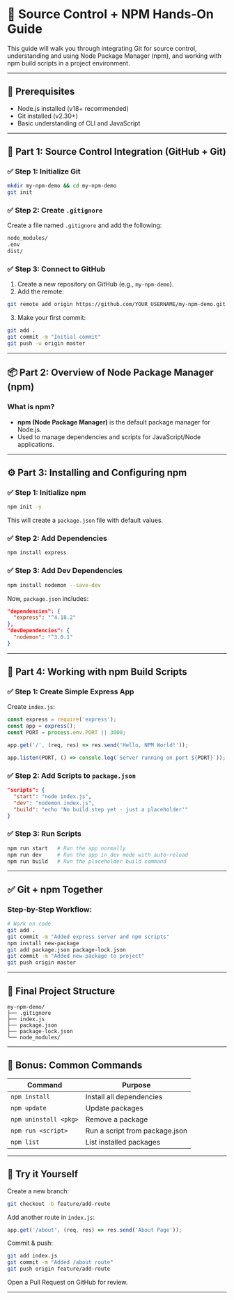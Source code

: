 
# 🚀 Source Control + NPM Hands-On Guide

This guide will walk you through integrating Git for source control, understanding and using Node Package Manager (npm), and working with npm build scripts in a project environment.

---

## 🧩 Prerequisites

* Node.js installed (v18+ recommended)
* Git installed (v2.30+)
* Basic understanding of CLI and JavaScript

---

## 📁 Part 1: Source Control Integration (GitHub + Git)

### ✅ Step 1: Initialize Git

```bash
mkdir my-npm-demo && cd my-npm-demo
git init
```

### ✅ Step 2: Create `.gitignore`

Create a file named `.gitignore` and add the following:

```bash
node_modules/
.env
dist/
```

### ✅ Step 3: Connect to GitHub

1. Create a new repository on GitHub (e.g., `my-npm-demo`).
2. Add the remote:

```bash
git remote add origin https://github.com/YOUR_USERNAME/my-npm-demo.git
```

3. Make your first commit:

```bash
git add .
git commit -m "Initial commit"
git push -u origin master
```

---

## 📦 Part 2: Overview of Node Package Manager (npm)

### What is npm?

* **npm (Node Package Manager)** is the default package manager for Node.js.
* Used to manage dependencies and scripts for JavaScript/Node applications.

---

## ⚙️ Part 3: Installing and Configuring npm

### ✅ Step 1: Initialize npm

```bash
npm init -y
```

This will create a `package.json` file with default values.

### ✅ Step 2: Add Dependencies

```bash
npm install express
```

### ✅ Step 3: Add Dev Dependencies

```bash
npm install nodemon --save-dev
```

Now, `package.json` includes:

```json
"dependencies": {
  "express": "^4.18.2"
},
"devDependencies": {
  "nodemon": "^3.0.1"
}
```

---

## 🔧 Part 4: Working with npm Build Scripts

### ✅ Step 1: Create Simple Express App

Create `index.js`:

```js
const express = require('express');
const app = express();
const PORT = process.env.PORT || 3000;

app.get('/', (req, res) => res.send('Hello, NPM World!'));

app.listen(PORT, () => console.log(`Server running on port ${PORT}`));
```

### ✅ Step 2: Add Scripts to `package.json`

```json
"scripts": {
  "start": "node index.js",
  "dev": "nodemon index.js",
  "build": "echo 'No build step yet - just a placeholder'"
}
```

### ✅ Step 3: Run Scripts

```bash
npm run start   # Run the app normally
npm run dev     # Run the app in dev mode with auto-reload
npm run build   # Run the placeholder build command
```

---

## ✅ Git + npm Together

### Step-by-Step Workflow:

```bash
# Work on code
git add .
git commit -m "Added express server and npm scripts"
npm install new-package
git add package.json package-lock.json
git commit -m "Added new-package to project"
git push origin master
```

---

## 📂 Final Project Structure

```
my-npm-demo/
├── .gitignore
├── index.js
├── package.json
├── package-lock.json
└── node_modules/
```

---

## 📌 Bonus: Common Commands

| Command               | Purpose                        |
| --------------------- | ------------------------------ |
| `npm install`         | Install all dependencies       |
| `npm update`          | Update packages                |
| `npm uninstall <pkg>` | Remove a package               |
| `npm run <script>`    | Run a script from package.json |
| `npm list`            | List installed packages        |

---

## 🧪 Try it Yourself

Create a new branch:

```bash
git checkout -b feature/add-route
```

Add another route in `index.js`:

```js
app.get('/about', (req, res) => res.send('About Page'));
```

Commit & push:

```bash
git add index.js
git commit -m "Added /about route"
git push origin feature/add-route
```

Open a Pull Request on GitHub for review.

---
